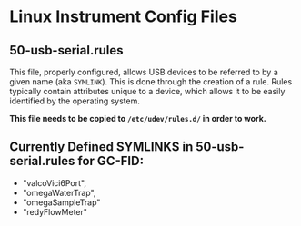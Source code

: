 # Linux Instrument Config Files

## 50-usb-serial.rules
This file, properly configured, allows USB devices to be referred to by a given name (aka `SYMLINK`). This is done through the creation of a rule.
Rules typically contain attributes unique to a device, which allows it to be easily identified by the operating system.

__This file needs to be copied to `/etc/udev/rules.d/` in order to work.__

## Currently Defined SYMLINKS in 50-usb-serial.rules for GC-FID:
* "valcoVici6Port",
* "omegaWaterTrap",
* "omegaSampleTrap"
* "redyFlowMeter"
